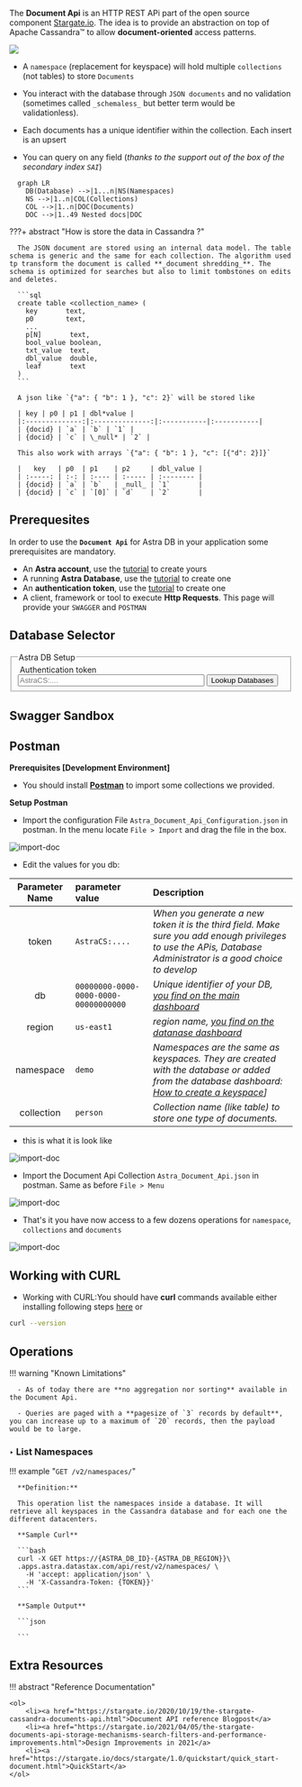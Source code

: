 <link rel="stylesheet" href="https://maxcdn.bootstrapcdn.com/font-awesome/4.6.1/css/font-awesome.min.css">
<link rel="stylesheet" type="text/css" href="../../../../assets/stylesheets/formbase.min.css">

<link rel="stylesheet" type="text/css" href="https://unpkg.com/swagger-ui-dist@3.25.1/swagger-ui.css">
<script src="https://unpkg.com/swagger-ui-dist@3.25.1/swagger-ui-standalone-preset.js"></script>
<script src="https://unpkg.com/swagger-ui-dist@3.25.1/swagger-ui-bundle.js"></script>
<script src="../../../../assets/javascripts/swagger-sandbox.js"></script>

The **Document Api** is an HTTP REST APi part of the open source component [Stargate.io](stargate.io). The idea is to provide an abstraction on top of Apache Cassandra™ to allow **document-oriented** access patterns.

<img src="../../../../img/stargate-api-doc/architecture.png" />

- A `namespace` (replacement for keyspace) will hold multiple `collections` (not tables) to store `Documents`

- You interact with the database through `JSON documents` and no validation (sometimes called `_schemaless_` but better term would be validationless).

- Each documents has a unique identifier within the collection. Each insert is an upsert

- You can query on any field (_thanks to the support out of the box of the secondary index `SAI`_)

```mermaid
  graph LR
    DB(Database) -->|1...n|NS(Namespaces)
    NS -->|1..n|COL(Collections)
    COL -->|1..n|DOC(Documents)
    DOC -->|1..49 Nested docs|DOC
```

???+ abstract "How is store the data in Cassandra ?"

      The JSON document are stored using an internal data model. The table schema is generic and the same for each collection. The algorithm used tp transform the document is called **_document shredding_**. The schema is optimized for searches but also to limit tombstones on edits and deletes.

      ```sql
      create table <collection_name> (
        key       text,
        p0        text,
        ...
        p[N]       text,
        bool_value boolean,
        txt_value  text,
        dbl_value  double,
        leaf       text
      )
      ```

      A json like `{"a": { "b": 1 }, "c": 2}` will be stored like

      | key | p0 | p1 | dbl*value |
      |:--------------:|:--------------:|:-----------|:-----------|
      | {docid} | `a` | `b` | `1` |
      | {docid} | `c` | \_null* | `2` |

      This also work with arrays `{"a": { "b": 1 }, "c": [{"d": 2}]}`

      |   key   | p0  | p1    | p2     | dbl_value |
      | :-----: | :-: | :---- | :----- | :-------- |
      | {docid} | `a` | `b`   | _null_ | `1`       |
      | {docid} | `c` | `[0]` | `d`    | `2`       |

## Prerequesites

In order to use the **`Document Api`** for Astra DB in your application some prerequisites are mandatory.

- An **Astra account**, use the [tutorial](http://astra.datastax.com/) to create yours
- A running **Astra Database**, use the [tutorial](https://github.com/datastaxdevs/awesome-astra/wiki/Create-an-AstraDB-Instance) to create one
- An **authentication token**, use the [tutorial](https://github.com/datastaxdevs/awesome-astra/wiki/Create-an-Astra-Token) to create one
- A client, framework or tool to execute **Http Requests**. This page will provide your `SWAGGER` and `POSTMAN`

## Database Selector

<fieldset>
<legend>Astra DB Setup</legend>
<label class="label" for="astra_token"><i class="fa fa-key"></i> &nbsp;Authentication token</label>
<br/>
<input class="input" id="astra_token" name="astra_token" type="text" placeholder="AstraCS:...." style="width:70%">
<input type="submit" 
       class="md-button button-primary float-right" value="Lookup Databases" 
       onclick="dbSelectorListDatabases(document.getElementById('astra_token').value)" />

<div id="block_astra_db"></div>

<div id="block_astra_region"></div>

<div id="block_astra_namespace" ></div>

</fieldset>

## Swagger Sandbox

<div id="swagger-ui"></div>

<script>

function setupSwagger() {
  window.ui = SwaggerUIBundle({
    url: "../swagger-api-document.json",
    dom_id: '#swagger-ui',
    presets: [
      SwaggerUIBundle.presets.apis,
      SwaggerUIStandalonePreset
    ],
    plugins: [
      UrlMutatorPlugin
    ],
    layout: "StandaloneLayout",
    onComplete: () => {
       setupAstraDBEndpoint('ASTRA_DB_ID', 'ASTRA_DB_REGION')
    } 
  });
  document.querySelector(".topbar").hidden=true;
  // Add the populate field function Hook.
  setTimeout(hookSwagger, 100);
}

window.onload = setupSwagger;
  
</script>

## Postman

**Prerequisites [Development Environment]**

- You should install **[Postman](https://www.postman.com/downloads/)** to import some collections we provided.

**Setup Postman**

- Import the configuration File `Astra_Document_Api_Configuration.json` in postman. In the menu locate `File > Import` and drag the file in the box.

![import-doc](https://github.com/datastaxdevs/awesome-astra/blob/main/postman/docapi-conf-import.png?raw=true)

- Edit the values for you db:

| Parameter Name | parameter value                       | Description                                                                                                                                                                                                                                       |
| :------------: | :------------------------------------ | :------------------------------------------------------------------------------------------------------------------------------------------------------------------------------------------------------------------------------------------------ |
|     token      | `AstraCS:....`                        | _When you generate a new token it is the third field. Make sure you add enough privileges to use the APis, Database Administrator is a good choice to develop_                                                                                    |
|       db       | `00000000-0000-0000-0000-00000000000` | _Unique identifier of your DB, [you find on the main dashboard](https://github.com/datastaxdevs/awesome-astra/wiki/Astra-FAQ#where-should-i-find-a-database-identifier-)_                                                                         |
|     region     | `us-east1`                            | _region name, [you find on the datanase dashboard](https://github.com/datastaxdevs/awesome-astra/wiki/Astra-FAQ#where-should-i-find-a-database-region-name-)_                                                                                     |
|   namespace    | `demo`                                | _Namespaces are the same as keyspaces. They are created with the database or added from the database dashboard: [How to create a keyspace](https://github.com/datastaxdevs/awesome-astra/wiki/Astra-FAQ#how-to-create-a-namespace-or-keyspace-)]_ |
|   collection   | `person`                              | _Collection name (like table) to store one type of documents._                                                                                                                                                                                    |

- this is what it is look like

![import-doc](https://github.com/datastaxdevs/awesome-astra/blob/main/postman/docapi-conf-edit.png?raw=true)

- Import the Document Api Collection `Astra_Document_Api.json` in postman. Same as before `File > Menu`

![import-doc](https://github.com/datastaxdevs/awesome-astra/blob/main/postman/docapi-import.png?raw=true)

- That's it you have now access to a few dozens operations for `namespace`, `collections` and `documents`

![import-doc](https://github.com/datastaxdevs/awesome-astra/blob/main/postman/docapi-resources.png?raw=true)

## Working with CURL

- Working with CURL:You should have **curl** commands available either installing following steps [here](https://curl.se/download.html) or

```bash
curl --version
```

## Operations

!!! warning "Known Limitations"

      - As of today there are **no aggregation nor sorting** available in the Document Api.

      - Queries are paged with a **pagesize of `3` records by default**, you can increase up to a maximum of `20` records, then the payload would be to large.

### ‣ List Namespaces

!!! example "`GET /v2/namespaces/`"

      **Definition:**

      This operation list the namespaces inside a database. It will retrieve all keyspaces in the Cassandra database and for each one the different datacenters.

      **Sample Curl**

      ```bash
      curl -X GET https://{ASTRA_DB_ID}-{ASTRA_DB_REGION}}\
      .apps.astra.datastax.com/api/rest/v2/namespaces/ \
        -H 'accept: application/json' \
        -H 'X-Cassandra-Token: {TOKEN}}'
      ```

      **Sample Output**

      ```json

      ```

## Extra Resources

!!! abstract "Reference Documentation"

    <ol>
        <li><a href="https://stargate.io/2020/10/19/the-stargate-cassandra-documents-api.html">Document API reference Blogpost</a>
        <li><a href="https://stargate.io/2021/04/05/the-stargate-documents-api-storage-mechanisms-search-filters-and-performance-improvements.html">Design Improvements in 2021</a>
        <li><a href="https://stargate.io/docs/stargate/1.0/quickstart/quick_start-document.html">QuickStart</a>
    </ol>
